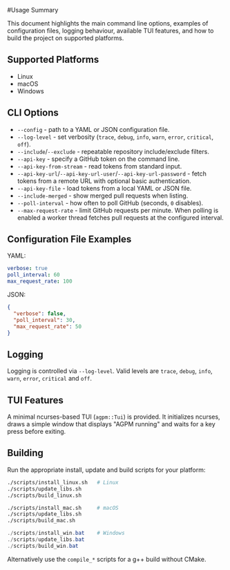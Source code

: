 #Usage Summary

This document highlights the main command line options, examples of
configuration files, logging behaviour, available TUI features, and how
to build the project on supported platforms.

## Supported Platforms

- Linux
- macOS
- Windows

## CLI Options

- `--config` - path to a YAML or JSON configuration file.
- `--log-level` - set verbosity (`trace`, `debug`, `info`, `warn`, `error`,
  `critical`, `off`).
- `--include`/`--exclude` - repeatable repository include/exclude filters.
- `--api-key` - specify a GitHub token on the command line.
- `--api-key-from-stream` - read tokens from standard input.
- `--api-key-url`/`--api-key-url-user`/`--api-key-url-password` - fetch tokens
  from a remote URL with optional basic authentication.
- `--api-key-file` - load tokens from a local YAML or JSON file.
- `--include-merged` - show merged pull requests when listing.
- `--poll-interval` - how often to poll GitHub (seconds, `0` disables).
- `--max-request-rate` - limit GitHub requests per minute. When polling is
  enabled a worker thread fetches pull requests at the configured interval.

## Configuration File Examples

YAML:
```yaml
verbose: true
poll_interval: 60
max_request_rate: 100
```

JSON:
```json
{
  "verbose": false,
  "poll_interval": 30,
  "max_request_rate": 50
}
```

## Logging

Logging is controlled via `--log-level`. Valid levels are `trace`, `debug`,
`info`, `warn`, `error`, `critical` and `off`.

## TUI Features

A minimal ncurses-based TUI (`agpm::Tui`) is provided. It initializes ncurses,
draws a simple window that displays "AGPM running" and waits for a key
press before exiting.

## Building

Run the appropriate install, update and build scripts for your platform:

```bash
./scripts/install_linux.sh   # Linux
./scripts/update_libs.sh
./scripts/build_linux.sh
```

```bash
./scripts/install_mac.sh     # macOS
./scripts/update_libs.sh
./scripts/build_mac.sh
```

```powershell
./scripts/install_win.bat    # Windows
./scripts/update_libs.bat
./scripts/build_win.bat
```

Alternatively use the `compile_*` scripts for a g++ build without CMake.

